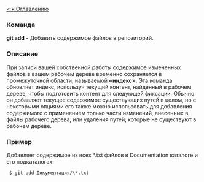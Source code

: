 [< к Оглавлению](/readme.md)
### Команда
**git add** - Добавить содержимое файлов в репозиторий.

### Описание
При записи вашей собственной работы содержимое измененных файлов в вашем рабочем дереве временно сохраняется в промежуточной области, называемой **«индекс»**. Эта команда обновляет индекс, используя текущий контент, найденный в рабочем дереве, чтобы подготовить контент для следующей фиксации. Обычно он добавляет текущее содержимое существующих путей в целом, но с некоторыми опциями его также можно использовать для добавления содержимого с применением только части изменений, внесенных в файлы рабочего дерева, или удаления путей, которые не существуют в рабочем дереве.

### Пример
Добавляет содержимое из всех *.txt файлов в Documentation каталоге и его подкаталогах:

     $ git add Документация/\*.txt
